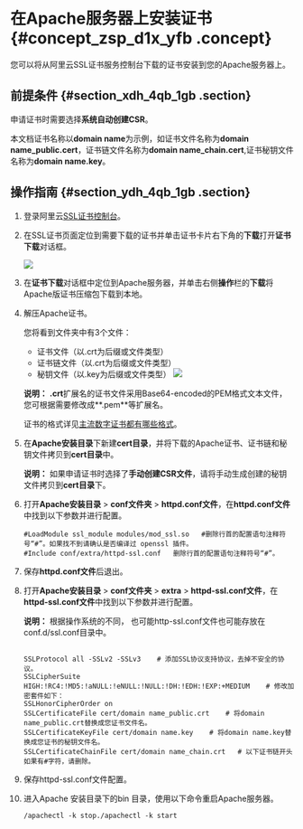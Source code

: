 # 在Apache服务器上安装证书 {#concept_zsp_d1x_yfb .concept}

您可以将从阿里云SSL证书服务控制台下载的证书安装到您的Apache服务器上。

## 前提条件 {#section_xdh_4qb_1gb .section}

申请证书时需要选择**系统自动创建CSR**。

本文档证书名称以**domain name**为示例，如证书文件名称为**domain name\_public.cert**，证书链文件名称为**domain name\_chain.cert**,证书秘钥文件名称为**domain name.key**。

## 操作指南 {#section_ydh_4qb_1gb .section}

1.  登录阿里云[SSL证书控制台](https://yundunnext.console.aliyun.com/?p=casnext#/overview/cn-hangzhou)。
2.  在SSL证书页面定位到需要下载的证书并单击证书卡片右下角的**下载**打开**证书下载**对话框。

    ![](http://static-aliyun-doc.oss-cn-hangzhou.aliyuncs.com/assets/img/66242/154512147533499_zh-CN.png)

3.  在**证书下载**对话框中定位到Apache服务器，并单击右侧**操作**栏的**下载**将Apache版证书压缩包下载到本地。
4.  解压Apache证书。

    您将看到文件夹中有3个文件：

    -   证书文件（以.crt为后缀或文件类型）
    -   证书链文件（以.crt为后缀或文件类型）
    -   秘钥文件（以.key为后缀或文件类型）
    ![](http://static-aliyun-doc.oss-cn-hangzhou.aliyuncs.com/assets/img/66001/154512147533689_zh-CN.png)

    **说明：** **.crt**扩展名的证书文件采用Base64-encoded的PEM格式文本文件，您可根据需要修改成**.pem**等扩展名。

    证书的格式详见[主流数字证书都有哪些格式](https://help.aliyun.com/knowledge_detail/42214.html)。

5.  在**Apache安装目录**下新建**cert目录**，并将下载的Apache证书、证书链和秘钥文件拷贝到**cert目录**中。

    **说明：** 如果申请证书时选择了**手动创建CSR文件**，请将手动生成创建的秘钥文件拷贝到**cert目录**下。

6.  打开**Apache安装目录** \> **conf文件夹** \> **httpd.conf文件**，在**httpd.conf文件**中找到以下参数并进行配置。

    ```
    #LoadModule ssl_module modules/mod_ssl.so   #删除行首的配置语句注释符号“#”。如果找不到请确认是否编译过 openssl 插件。
    #Include conf/extra/httpd-ssl.conf   删除行首的配置语句注释符号“#”。
    
    ```

7.  保存**httpd.conf文件**后退出。
8.  打开**Apache安装目录** \> **conf文件夹** \> **extra** \> **httpd-ssl.conf文件**，在**httpd-ssl.conf文件**中找到以下参数并进行配置。

    **说明：** 根据操作系统的不同， 也可能http-ssl.conf文件也可能存放在conf.d/ssl.conf目录中。

    ```
    
    SSLProtocol all -SSLv2 -SSLv3    # 添加SSL协议支持协议，去掉不安全的协议。
    SSLCipherSuite HIGH:!RC4:!MD5:!aNULL:!eNULL:!NULL:!DH:!EDH:!EXP:+MEDIUM    # 修改加密套件如下：
    SSLHonorCipherOrder on
    SSLCertificateFile cert/domain name_public.crt    # 将domain name_public.crt替换成您证书文件名。
    SSLCertificateKeyFile cert/domain name.key    # 将domain name.key替换成您证书的秘钥文件名。
    SSLCertificateChainFile cert/domain name_chain.crt   # 以下证书链开头如果有#字符，请删除。
    ```

9.  保存httpd-ssl.conf文件配置。
10. 进入Apache 安装目录下的bin 目录，使用以下命令重启Apache服务器。

    ```
    /apachectl -k stop./apachectl -k start
    ```


